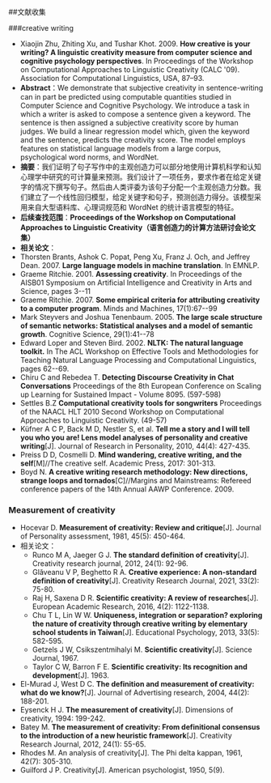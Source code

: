 ##文献收集

###creative writing
* Xiaojin Zhu, Zhiting Xu, and Tushar Khot. 2009. **How creative is your writing? A linguistic creativity measure from computer science and cognitive psychology perspectives**. In Proceedings of the Workshop on Computational Approaches to Linguistic Creativity (CALC '09). Association for Computational Linguistics, USA, 87–93.
* **Abstract**：We demonstrate that subjective creativity in sentence-writing can in part be predicted using computable quantities studied in Computer Science and Cognitive Psychology. We introduce a task in which a writer is asked to compose a sentence given a keyword. The sentence is then assigned a subjective creativity score by human judges. We build a linear regression model which, given the keyword and the sentence, predicts the creativity score. The model employs features on statistical language models from a large corpus, psychological word norms, and WordNet.
* **摘要**：我们证明了句子写作中的主观创造力可以部分地使用计算机科学和认知心理学中研究的可计算量来预测。我们设计了一项任务，要求作者在给定关键字的情况下撰写句子。然后由人类评委为该句子分配一个主观创造力分数。我们建立了一个线性回归模型，给定关键字和句子，预测创造力得分。该模型采用来自大型语料库、心理词规范和 WordNet 的统计语言模型的特征。
* **后续查找范围**：**Proceedings of the Workshop on Computational Approaches to Linguistic Creativity（语言创造力的计算方法研讨会论文集）**
* **相关论文**：
 * Thorsten Brants, Ashok C. Popat, Peng Xu, Franz J. Och, and Jeffrey Dean. 2007. **Large language models in machine translation**. In EMNLP.
 * Graeme Ritchie. 2001. **Assessing creativity**. In Proceedings of the AISB01 Symposium on Artificial Intelligence and Creativity in Arts and Science, pages 3--11
 * Graeme Ritchie. 2007. **Some empirical criteria for attributing creativity to a computer program**. Minds and Machines, 17(1):67--99
 * Mark Steyvers and Joshua Tenenbaum. 2005. **The large scale structure of semantic networks: Statistical analyses and a model of semantic growth**. Cognitive Science, 29(1):41--78
 * Edward Loper and Steven Bird. 2002. **NLTK: The natural language toolkit.** In The ACL Workshop on Effective Tools and Methodologies for Teaching Natural Language Processing and Computational Linguistics, pages 62--69.
 * Chiru C and Rebedea T. **Detecting Discourse Creativity in Chat Conversations** Proceedings of the 8th European Conference on Scaling up Learning for Sustained Impact - Volume 8095. (597-598)
 * Settles B.Z **Computational creativity tools for songwriters** Proceedings of the NAACL HLT 2010 Second Workshop on Computational Approaches to Linguistic Creativity. (49-57)
* Küfner A C P, Back M D, Nestler S, et al. **Tell me a story and I will tell you who you are! Lens model analyses of personality and creative writing**[J]. Journal of Research in Personality, 2010, 44(4): 427-435.
* Preiss D D, Cosmelli D. **Mind wandering, creative writing, and the self**[M]//The creative self. Academic Press, 2017: 301-313.
* Boyd N. **A creative writing research methodology: New directions, strange loops and tornados**[C]//Margins and Mainstreams: Refereed conference papers of the 14th Annual AAWP Conference. 2009.

### Measurement of creativity
* Hocevar D. **Measurement of creativity: Review and critique**[J]. Journal of Personality assessment, 1981, 45(5): 450-464.
* 相关论文：
  * Runco M A, Jaeger G J. **The standard definition of creativity**[J]. Creativity research journal, 2012, 24(1): 92-96.
  * Glăveanu V P, Beghetto R A. **Creative experience: A non-standard definition of creativity**[J]. Creativity Research Journal, 2021, 33(2): 75-80.
  * Raj H, Saxena D R. **Scientific creativity: A review of researches**[J]. European Academic Research, 2016, 4(2): 1122-1138.
  * Chu T L, Lin W W. **Uniqueness, integration or separation? exploring the nature of creativity through creative writing by elementary school students in Taiwan**[J]. Educational Psychology, 2013, 33(5): 582-595.
  * Getzels J W, Csikszentmihalyi M. **Scientific creativity**[J]. Science Journal, 1967.
  * Taylor C W, Barron F E. **Scientific creativity: Its recognition and development**[J]. 1963.
* El-Murad J, West D C. **The definition and measurement of creativity: what do we know?**[J]. Journal of Advertising research, 2004, 44(2): 188-201.
* Eysenck H J. **The measurement of creativity**[J]. Dimensions of creativity, 1994: 199-242.
* Batey M. **The measurement of creativity: From definitional consensus to the introduction of a new heuristic framework**[J]. Creativity Research Journal, 2012, 24(1): 55-65.
* Rhodes M. An analysis of creativity[J]. The Phi delta kappan, 1961, 42(7): 305-310.
* Guilford J P. Creativity[J]. American psychologist, 1950, 5(9).


